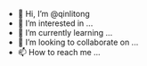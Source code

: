 - 👋 Hi, I’m @qinlitong
- 👀 I’m interested in ...
- 🌱 I’m currently learning ...
- 💞️ I’m looking to collaborate on ...
- 📫 How to reach me ...

<!---
qinlitong/qinlitong is a ✨ special ✨ repository because its `README.md` (this file) appears on your GitHub profile.
You can click the Preview link to take a look at your changes.
--->
